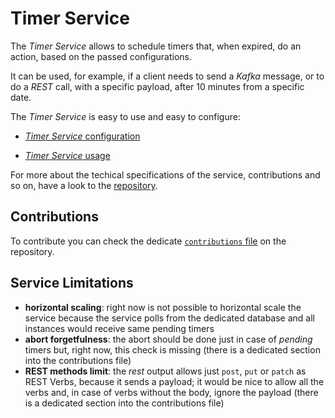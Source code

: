 # Timer Service

The _Timer Service_ allows to schedule timers that, when expired, do an action, based on the passed configurations.

It can be used, for example, if a client needs to send a _Kafka_ message, or to do a _REST_ call, with a specific payload, after 10 minutes from a specific date.

The _Timer Service_ is easy to use and easy to configure:

- [_Timer Service_ configuration](./configuration.md)

- [_Timer Service_ usage](./usage.md)

For more about the techical specifications of the service, contributions and so on, have a look to the [repository](https://git.tools.mia-platform.eu/clients/helvetia/timer-service).

## Contributions

To contribute you can check the dedicate [`contributions` file](https://git.tools.mia-platform.eu/clients/helvetia/timer-service/-/blob/master/CONTRIBUTION.md) on the repository.

## Service Limitations

- **horizontal scaling**: right now is not possible to horizontal scale the service because the service polls from the dedicated database and all instances would receive same pending timers
- **abort forgetfulness**: the abort should be done just in case of _pending_ timers but, right now, this check is missing (there is a dedicated section into the contributions file)
- **REST methods limit**: the _rest_ output allows just `post`, `put` or `patch` as REST Verbs, because it sends a payload; it would be nice to allow all the verbs and, in case of verbs without the body, ignore the payload (there is a dedicated section into the contributions file)

